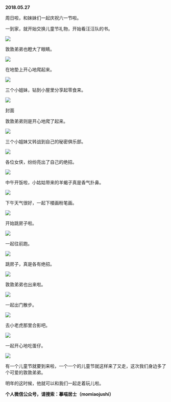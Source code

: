 
          
            
**2018.05.27**

周日啦，和妹妹们一起庆祝六一节啦。

一到家，就开始交换儿童节礼物，开始看汪汪队的书。




![](img/51001-ae7554f66e98e465.jpg)




敦敦弟弟也瞪大了眼睛。




![](img/51001-080ada6d2e5a7e13.jpg)




在地垫上开心地爬起来。




![](img/51001-8c1ba3e3563bb2ac.jpg)




三个小姐妹，钻到小屋里分享起零食来。




![](img/51001-bd37d0bc92cab38e.jpg)

封面


敦敦弟弟则是开心地爬了起来。




![](img/51001-b4faf4f259faf6a4.jpg)




三个小姐妹又转战到自己的秘密俱乐部。




![](img/51001-5a9bb098042a6598.jpg)




各位女侠，纷纷亮出了自己的绝招。




![](img/51001-f7c01319b0cb6d2f.jpg)




中午开饭啦，小姑姑带来的羊蝎子真是香气扑鼻。




![](img/51001-6ca3a545ba354dd3.jpg)




下午天气很好，一起下楼画粉笔画。




![](img/51001-68768d8e6e22abd8.jpg)




开始跳房子啦。




![](img/51001-6eab6e186b5f8337.jpg)




一起往前跑。




![](img/51001-931e423b505bd5b0.jpg)




跳房子，真是各有绝招。




![](img/51001-642cd0bcac201d56.jpg)




敦敦弟弟也出来啦。




![](img/51001-9148e6f4cc4a4e33.jpg)




一起出门散步。




![](img/51001-3ce29cce292009b7.jpg)




去小老虎那里合影吧。




![](img/51001-b7b81c7c5366f8d6.jpg)




一起开心地吃蛋仔。




![](img/51001-5c9703f28d1a8f49.jpg)




有一个儿童节就要到来啦，一个一个的儿童节就这样来了又走，这次我们身边多了个可爱的敦敦弟弟。

明年的这时候，他就可以和我们一起走着玩儿啦。


**个人微信公众号，请搜索：摹喵居士（momiaojushi）**

          
        